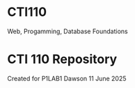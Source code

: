 # CTI110
Web, Progamming, Database Foundations
# CTI 110 Repository
Created for P1LAB1
Dawson
11 June 2025
